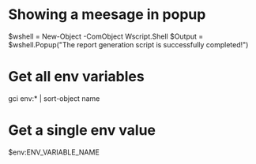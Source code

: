 # Showing a meesage in popup
$wshell = New-Object -ComObject Wscript.Shell
$Output = $wshell.Popup("The report generation script is successfully completed!")

# Get all env variables

gci env:* | sort-object name

# Get a single env value

$env:ENV_VARIABLE_NAME
